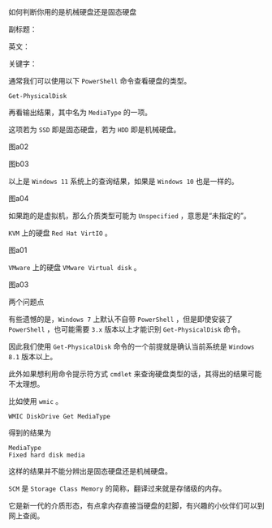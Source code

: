 如何判断你用的是机械硬盘还是固态硬盘

副标题：

英文：

关键字：





通常我们可以使用以下 `PowerShell` 命令查看硬盘的类型。

```
Get-PhysicalDisk
```



再看输出结果，其中名为 `MediaType` 的一项。

这项若为 `SSD` 即是固态硬盘，若为 `HDD` 即是机械硬盘。

图a02

图b03



以上是 `Windows 11` 系统上的查询结果，如果是 `Windows 10` 也是一样的。

图a04



如果跑的是虚拟机，那么介质类型可能为 `Unspecified` ，意思是“未指定的”。

`KVM` 上的硬盘 `Red Hat VirtIO` 。

图a01



`VMware` 上的硬盘 `VMware Virtual disk` 。

图a03



两个问题点

有些遗憾的是，`Windows 7` 上默认不自带 `PowerShell` ，但是即使安装了 `PowerShell` ，也可能需要 `3.x` 版本以上才能识别 `Get-PhysicalDisk` 命令。

因此我们使用 `Get-PhysicalDisk` 命令的一个前提就是确认当前系统是 `Windows 8.1` 版本以上。



此外如果想利用命令提示符方式 `cmdlet` 来查询硬盘类型的话，其得出的结果可能不太理想。

比如使用 `wmic` 。

```
WMIC DiskDrive Get MediaType
```

得到的结果为

```
MediaType
Fixed hard disk media
```

这样的结果并不能分辨出是固态硬盘还是机械硬盘。









`SCM` 是 `Storage Class Memory` 的简称，翻译过来就是存储级的内存。

它是新一代的介质形态，有点拿内存直接当硬盘的赶脚，有兴趣的小伙伴们可以到网上查阅。





